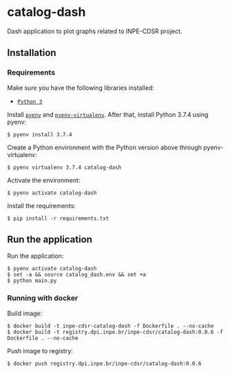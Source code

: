 # catalog-dash

Dash application to plot graphs related to INPE-CDSR project.


## Installation

### Requirements

Make sure you have the following libraries installed:

- [`Python 3`](https://www.python.org/)

Install [`pyenv`](https://github.com/pyenv/pyenv#basic-github-checkout) and [`pyenv-virtualenv`](https://github.com/pyenv/pyenv-virtualenv#installing-as-a-pyenv-plugin). After that, install Python 3.7.4 using pyenv:

```
$ pyenv install 3.7.4
```

Create a Python environment with the Python version above through pyenv-virtualenv:

```
$ pyenv virtualenv 3.7.4 catalog-dash
```

Activate the environment:

```
$ pyenv activate catalog-dash
```

Install the requirements:

```
$ pip install -r requirements.txt
```


## Run the application

Run the application:

```
$ pyenv activate catalog-dash
$ set -a && source catalog_dash.env && set +a
$ python main.py
```


### Running with docker

Build image:

```
$ docker build -t inpe-cdsr-catalog-dash -f Dockerfile . --no-cache
$ docker build -t registry.dpi.inpe.br/inpe-cdsr/catalog-dash:0.0.6 -f Dockerfile . --no-cache
```

Push image to registry:

```
$ docker push registry.dpi.inpe.br/inpe-cdsr/catalog-dash:0.0.6
```
